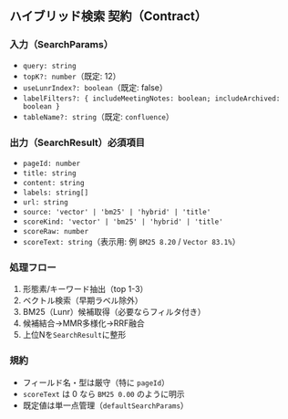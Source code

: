 ## ハイブリッド検索 契約（Contract）

### 入力（SearchParams）
- `query: string`
- `topK?: number`（既定: 12）
- `useLunrIndex?: boolean`（既定: false）
- `labelFilters?: { includeMeetingNotes: boolean; includeArchived: boolean }`
- `tableName?: string`（既定: `confluence`）

### 出力（SearchResult）必須項目
- `pageId: number`
- `title: string`
- `content: string`
- `labels: string[]`
- `url: string`
- `source: 'vector' | 'bm25' | 'hybrid' | 'title'`
- `scoreKind: 'vector' | 'bm25' | 'hybrid' | 'title'`
- `scoreRaw: number`
- `scoreText: string`（表示用: 例 `BM25 8.20` / `Vector 83.1%`）

### 処理フロー
1. 形態素/キーワード抽出（top 1-3）
2. ベクトル検索（早期ラベル除外）
3. BM25（Lunr）候補取得（必要ならフィルタ付き）
4. 候補結合→MMR多様化→RRF融合
5. 上位Nを`SearchResult`に整形

### 規約
- フィールド名・型は厳守（特に `pageId`）
- `scoreText` は 0 なら `BM25 0.00` のように明示
- 既定値は単一点管理（`defaultSearchParams`）



